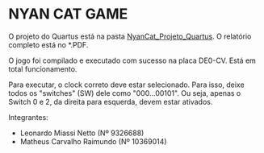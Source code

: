 # NYAN CAT GAME

O projeto do Quartus está na pasta [NyanCat\_Projeto\_Quartus](NyanCat_Projeto_Quartus).
O relatório completo está no *.PDF.

O jogo foi compilado e executado com sucesso na placa DE0-CV.
Está em total funcionamento.

Para executar, o clock correto deve estar selecionado.
Para isso, deixe todos os "switches" (SW) dele como "000...00101".
Ou seja, apenas o Switch 0 e 2, da direita para esquerda, devem estar ativados.


Integrantes:
* Leonardo Miassi Netto (Nº 9326688)
* Matheus Carvalho Raimundo (Nº 10369014)


